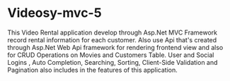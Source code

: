 # Videosy-mvc-5

This Video Rental application develop through Asp.Net MVC Framework record rental information for each customer. Also use Api that's created through Asp.Net Web Api framework for rendering frontend view and also for CRUD Operations on Movies and Customers Table. User and Social Logins , Auto Completion, Searching, Sorting, Client-Side Validation and Pagination also includes in the features of this application.

